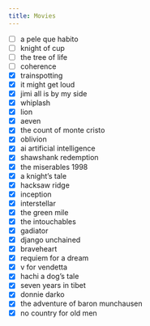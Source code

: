 ```yaml
---
title: Movies
---
```


- [ ] a pele que habito
- [ ] knight of cup
- [ ] the tree of life
- [ ] coherence
- [x] trainspotting
- [x] it might get loud 
- [x] jimi all is by my side
- [x] whiplash
- [x] lion
- [x] aeven
- [x] the count of monte cristo 
- [x] oblivion
- [x] ai artificial intelligence
- [x] shawshank redemption
- [x] the miserables 1998
- [x] a knight’s tale
- [x] hacksaw ridge
- [x] inception
- [x] interstellar
- [x] the green mile
- [x] the intouchables
- [x] gadiator
- [x] django unchained
- [x] braveheart
- [x] requiem for a dream
- [x] v for vendetta
- [x] hachi a dog’s tale
- [x] seven years in tibet
- [x] donnie darko
- [x] the adventure of baron munchausen
- [x] no country for old men
